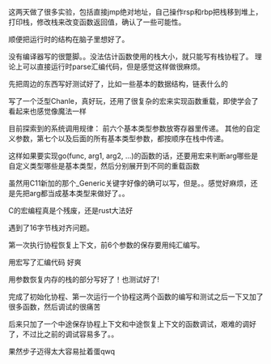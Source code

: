这两天做了很多实验，包括直接jmp绝对地址，自己操作rsp和rbp把栈移到堆上，打印栈，修改栈来改变函数返回值，确认了一些可能性。

顺便把运行时的结构在脑子里想好了。

没有编译器写的很蹩脚。。没法估计函数使用的栈大小，就只能写有栈协程了。
理论上可以直接运行时parse汇编代码，但是感觉这样做很麻烦。

先把周边的东西写好测试好了，比如一些基本的数据结构，链表什么的

写了一个泛型Chanle，真好玩，还用了很复杂的宏来实现函数重载，即使学会了看起来也感觉像魔法一样

目前探索到的系统调用规律：
前六个基本类型参数放寄存器里传递。
其他的自定义参数，第七个以及后面的所有基本类型参数，都按顺序在栈中传递。

这样如果要实现go(func, arg1, arg2, ...)的函数的话，还要用宏来判断arg哪些是自定义类型哪些是基本类型，然后分别展开到不同的重载函数

虽然用C11新加的那个_Generic关键字好像的确可以写，但是。。感觉好麻烦，还是先把arg都当成基本类型来做好了。。

C的宏编程真是个残废，还是rust大法好

遇到了16字节栈对齐问题。

第一次执行协程恢复上下文，前6个参数的保存要用纯汇编写。

用宏写了汇编代码 好爽

用参数恢复内存的栈的部分写好了！也测试好了!

完成了初始化协程、第一次运行一个协程这两个函数的编写和测试之后一下又加了很多函数，然后调试的很痛苦

后来只加了一个中途保存协程上下文和中途恢复上下文的函数调试，艰难的调好了，不过比之前的调试容易多了。。

果然步子迈得太大容易扯着蛋qwq